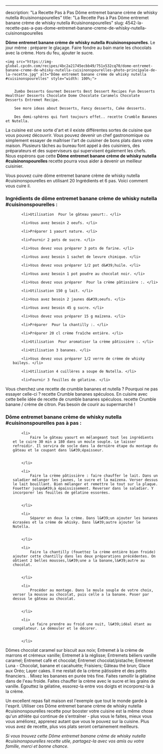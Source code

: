 ---
description: "La Recette Pas à Pas Dôme entremet banane crème de whisky nutella #cuisinonspourelles"
title: "La Recette Pas à Pas Dôme entremet banane crème de whisky nutella #cuisinonspourelles"
slug: 4542-la-recette-pas-a-pas-dome-entremet-banane-creme-de-whisky-nutella-cuisinonspourelles

<p>
	<strong>Dôme entremet banane crème de whisky nutella #cuisinonspourelles</strong>. 
	Le jour même : préparer le glaçage. Faire fondre au bain marie les chocolats avec la crème. Hors du feu, ajouter le sucre.
</p>
<p>
	
	<img src="https://img-global.cpcdn.com/recipes/4bc2a21745ecbb49/751x532cq70/dome-entremet-banane-creme-de-whisky-nutella-cuisinonspourelles-photo-principale-de-la-recette.jpg" alt="Dôme entremet banane crème de whisky nutella #cuisinonspourelles" style="width: 100%;">
	
	
		Zumbo Desserts Gourmet Desserts Best Dessert Recipes Fun Desserts Healthier Desserts Chocolate Dome Chocolate Caramels Chocolate Desserts Entremet Recipe.
	
		See more ideas about Desserts, Fancy desserts, Cake desserts.
	
		Des demi-sphères qui font toujours effet.. recette Crumble Bananes et Nutella.
	
</p>

La cuisine est une sorte d'art et il existe différentes sortes de cuisine que vous pouvez découvrir. Vous pouvez devenir un chef gastronomique ou simplement essayer de maîtriser l'art de cuisiner de bons plats dans votre maison. Plusieurs tâches au bureau font appel à des cuisiniers, des préparateurs et des superviseurs qui supervisent également les chefs. Nous espérons que cette <strong> Dôme entremet banane crème de whisky nutella #cuisinonspourelles </strong> recette pourra vous aider à devenir un meilleur cuisinier.

<!--inarticleads1-->

Vous pouvez cuire dôme entremet banane crème de whisky nutella #cuisinonspourelles en utilisant 20 Ingrédients et 6 pas. Voici comment vous cuire il.

<h3>Ingrédients de dôme entremet banane crème de whisky nutella #cuisinonspourelles :</h3>

<ol>
	
		<li>Utilisation  Pour le gâteau yaourt:. </li>
	
		<li>Vous avez besoin 2 oeufs. </li>
	
		<li>Préparer 1 yaourt nature. </li>
	
		<li>Fournir 2 pots de sucre. </li>
	
		<li>Vous devez vous préparer 3 pots de farine. </li>
	
		<li>Vous avez besoin 1 sachet de levure chimique. </li>
	
		<li>Vous devez vous préparer 1/2 pot d&#39;huile. </li>
	
		<li>Vous avez besoin 1 pot poudre au chocolat noir. </li>
	
		<li>Vous devez vous préparer  Pour la crème pâtissière :. </li>
	
		<li>Utilisation 150 g lait. </li>
	
		<li>Vous avez besoin 2 jaunes d&#39;oeufs. </li>
	
		<li>Vous avez besoin 45 g sucre. </li>
	
		<li>Vous devez vous préparer 15 g maïzena. </li>
	
		<li>Préparer  Pour la chantilly :. </li>
	
		<li>Préparer 20 cl crème fraîche entière. </li>
	
		<li>Utilisation  Pour aromatiser la crème pâtissière :. </li>
	
		<li>Utilisation 3 bananes. </li>
	
		<li>Vous devez vous préparer 1/2 verre de crème de whisky baileys. </li>
	
		<li>Utilisation 4 cuillères a soupe de Nutella. </li>
	
		<li>Fournir 3 feuilles de gélatine. </li>
	
</ol>

Vous cherchez une recette de crumble bananes et nutella ? Pourquoi ne pas essayer celle-ci ? recette Crumble bananes spéculoos. En cuisine avec cette belle idée de recette de crumble bananes spéculoos. recette Crumble banane / crème de citron. Pas besoin de courir au supermarché ! 

<!--inarticleads2-->

<h3>Dôme entremet banane crème de whisky nutella #cuisinonspourelles pas à pas :</h3>

<ol>
	
		<li>
			Faire le gâteau yaourt en mélangeant tout les ingrédients et le cuire 30 min a 180 dans un moule souple. Le laisser refroidir. Il servira de socle dans la dernière étape du montage du gâteau et le coupant dans l&#39;épaisseur.
			
			
		</li>
	
		<li>
			Faire la crème pâtissière : faire chauffer le lait. Dans un saladier mélanger les jaunes, le sucre et la maïzena. Verser dessus le lait bouillant. Bien mélanger et remettre le tout sur la plaque. Fouetter jusqu&#39;à épaississement. Reverser dans le saladier. Y incorporer les feuilles de gélatine essorées.
			
			
		</li>
	
		<li>
			Séparer en deux la crème. Dans l&#39;un ajouter les bananes écrasées et la crème de whisky. Dans l&#39;autre ajouter le Nutella.
			
			
		</li>
	
		<li>
			Faire la chantilly (fouettez la crème entière bien froide) ajouter cette chantilly dans les deux préparations précédentes. On obtient 2 belles mousses,l&#39;une a la banane,l&#39;autre au chocolat.
			
			
		</li>
	
		<li>
			Procéder au montage. Dans le moule souple de votre choix, verser la mousse au chocolat, puis celle a la banane. Poser par dessus le gâteau au chocolat.
			
			
		</li>
	
		<li>
			Le faire prendre au froid une nuit, l&#39;idéal étant au congélateur. Le démouler et le décorer.
			
			
		</li>
	
</ol>

Dômes chocolat caramel sur biscuit aux noix; Entremet à la crème de marrons et crémeux vanille; Entremet à la réglisse; Entremets béliers vanille caramel; Entremet café et chocolat; Entremet chocolat/pistache; Entremet Luna - Chocolat, banane et cacahuète; Fraisiers; Gâteau thé brun; Glace aux Oréo; Layer cakes. Il me restait de la crème pâtissière et des petits financiers. . Mixez les bananes en purée très fine. Faites ramollir la gélatine dans de l&#39;eau froide. Faites chauffer la crème avec le sucre et les grains de vanille. Égouttez la gélatine, essorez-la entre vos doigts et incorporez-la à la crème. 

<!--inarticleads1-->

<p>
Un excellent repas fait maison est l'exemple que tout le monde garde à l'esprit. Utiliser ces Dôme entremet banane crème de whisky nutella #cuisinonspourelles recette pour booster votre cuisine est la même chose qu'un athlète qui continue de s'entraîner - plus vous le faites, mieux vous vous améliorez, apprenez autant que vous le pouvez sur la cuisine. Plus vous avez de recette, plus vos plats seront certainement meilleurs.
</p>

<p>
<i>Si vous trouvez cette Dôme entremet banane crème de whisky nutella #cuisinonspourelles recette utile, partagez-la avec vos amis ou votre famille, merci et bonne chance.</i>
</p>
